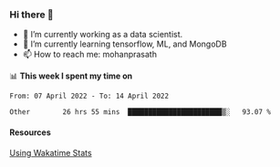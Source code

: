 ### Hi there 👋

- 🔭 I’m currently working as a data scientist.
- 🌱 I’m currently learning tensorflow, ML, and MongoDB
- 📫 How to reach me: mohanprasath

📊 **This week I spent my time on**
<!--START_SECTION:waka-->

```text
From: 07 April 2022 - To: 14 April 2022

Other        26 hrs 55 mins  ███████████████████████▒░   93.07 %
```

<!--END_SECTION:waka-->

#### Resources
[Using Wakatime Stats](https://github.com/marketplace/actions/waka-readme)
